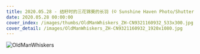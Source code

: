 ```yaml
---
title: 2020.05.28 - 结籽时的三花锦葵的长羽 (© Sunshine Haven Photo/Shutterstock)
date: 2020.05.28 00:00:00
cover_index: /images/thumbs/OldManWhiskers_ZH-CN9321160932_533x300.jpg
cover_detail: /images/OldManWhiskers_ZH-CN9321160932_1920x1080.jpg
---
```


![OldManWhiskers](/images/OldManWhiskers_ZH-CN9321160932_1920x1080.jpg)
